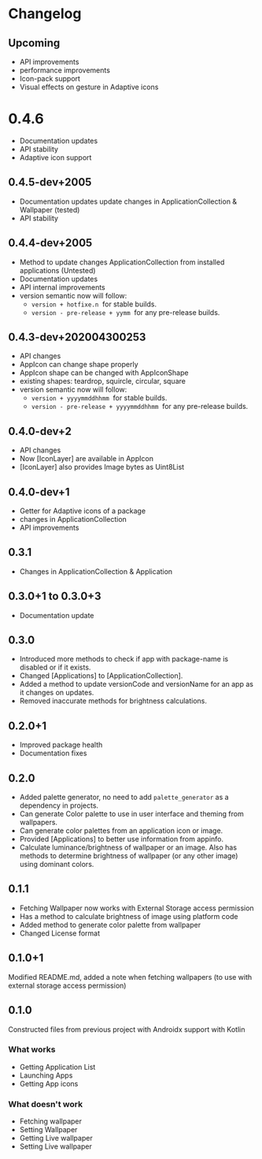 # Changelog

## Upcoming

- API improvements
- performance improvements
- Icon-pack support
- Visual effects on gesture in Adaptive icons

# 0.4.6

- Documentation updates
- API stability
- Adaptive icon support

## 0.4.5-dev+2005

- Documentation updates update changes in ApplicationCollection & Wallpaper (tested)
- API stability

## 0.4.4-dev+2005

- Method to update changes ApplicationCollection from installed applications (Untested)
- Documentation updates
- API internal improvements
- version semantic now will follow:
  - `version + hotfixe.n` &nbsp;for stable builds.
  - `version - pre-release + yymm` &nbsp;for any pre-release builds.

## 0.4.3-dev+202004300253

- API changes
- AppIcon can change shape properly
- AppIcon shape can be changed with AppIconShape
- existing shapes: teardrop, squircle, circular, square
- version semantic now will follow:
  - `version + yyyymmddhhmm` &nbsp;for stable builds.
  - `version - pre-release + yyyymmddhhmm` &nbsp;for any pre-release builds.

## 0.4.0-dev+2

- API changes
- Now [IconLayer] are available in AppIcon
- [IconLayer] also provides Image bytes as Uint8List

## 0.4.0-dev+1

- Getter for Adaptive icons of a package
- changes in ApplicationCollection
- API improvements

## 0.3.1

- Changes in ApplicationCollection & Application

## 0.3.0+1 to 0.3.0+3

- Documentation update

## 0.3.0

- Introduced more methods to check if app with package-name is disabled or if it exists.
- Changed [Applications] to [ApplicationCollection].
- Added a method to update versionCode and versionName for an app as it changes on updates.
- Removed inaccurate methods for brightness calculations.

## 0.2.0+1

- Improved package health
- Documentation fixes

## 0.2.0

- Added palette generator, no need to add `palette_generator` as a dependency in projects.
- Can generate Color palette to use in user interface and theming from wallpapers.
- Can generate color palettes from an application icon or image.
- Provided [Applications] to better use information from appinfo.
- Calculate luminance/brightness of wallpaper or an image. Also has methods to
  determine brightness of wallpaper (or any other image) using dominant colors.

## 0.1.1

- Fetching Wallpaper now works with External Storage access permission
- Has a method to calculate brightness of image using platform code
- Added method to generate color palette from wallpaper
- Changed License format

## 0.1.0+1

Modified README.md, added a note when fetching wallpapers (to use with external storage access permission)

## 0.1.0

Constructed files from previous project with Androidx support with Kotlin

### What works

- Getting Application List
- Launching Apps
- Getting App icons

### What doesn't work

- Fetching wallpaper
- Setting Wallpaper
- Getting Live wallpaper
- Setting Live wallpaper
